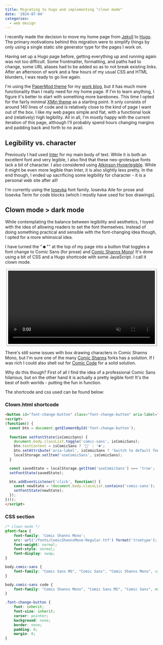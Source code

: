```yaml
---
title: Migrating to hugo and implementing "clown mode"
date: '2024-07-04'
categories: 
  - web design
---
```


I recently made the decision to move my home page from [Jekyll](https://jekyllrb.com/) to [Hugo](https://gohugo.io/). 
The primary motivations behind this migration were to simplify things by only using a single static site generator type for the pages I work on. 

Having set up a Hugo page before, getting everything up and running again was not too difficult. 
Some frontmatter, formatting, and paths had to change, some URL aliases had to be added so as to not break existing links. 
After an afternoon of work and a few hours of my usual CSS and HTML blunders, I was ready to go live again.

I'm using the [PaperMod theme](https://github.com/adityatelange/hugo-PaperMod) for my [work blog](https://digitalpreservation-blog.nb.no/), but it has much more functionality than I really need for my home page. 
If I'm to learn anything, I figure it's better to start with something more barebones. 
This time I opted for the fairly minimal [XMin theme](https://github.com/yihui/hugo-xmin) as a starting point. 
It only consists of around 140 lines of code and is relatively close to the kind of page I want out of the box. 
I like my web pages simple and flat, with a functional look and (relatively) high legibility. 
All in all, I'm mostly happy with the current iteration of this page, although I'll probably spend hours changing margins and padding back and forth to no avail.

## Legibility vs. character
Previously I had used [Inter](https://rsms.me/inter/) for my main body of text. 
While it is both an excellent font and very legible, I also find that these neo-grotesque fonts lack a bit of character. 
I also considered using [Atkinson Hyperlegible](https://brailleinstitute.org/freefont). 
While it might be even more legible than Inter, it is also slightly less pretty.
In the end though, I ended up sacrificing some legibility for character - it is a personal web site after all!

I'm currently using the [Iosevka](https://typeof.net/Iosevka/) font family. 
Iosevka Aile for prose and Iosevka Term for code blocks (which I mostly have used for box drawings). 

## Clown mode > dark mode
While contemplating the balance between legibility and aesthetics, I toyed with the idea of allowing readers to set the font themselves. 
Instead of doing something practical and sensible with the font-changing idea though, I opted for a more whimsical idea.

I have turned the "☻"" at the top of my page into a button that toggles a font change to Comic Sans (for prose) and [Comic Shanns Mono](https://github.com/jesusmgg/comic-shanns-mono)! 
It's done using a bit of CSS and a Hugo shortcode with some JavaScript.
I call it clown mode.

<div style="border: 1px solid #aaa; box-shadow: 2px 2px #ddd; padding: 5px; margin: 4px;">
<video width="100%" autoplay muted loop playsinline;
   <source src="clowndemo.mp4" type="video/mp4">
   <p>Your browser does not support the video format/codec.</p>
</video>
</div>

There's still some issues with box drawing characters in Comic Shanns Mono, but I'm sure one of the many [Comic Shanns](https://github.com/shannpersand/comic-shanns) forks has a solution. 
If I was rich I could also shell out for [Comic Code](https://tosche.net/fonts/comic-code) for a solid solution.

Why do this though? 
First of all I find the idea of a professional Comic Sans hilarious, but on the other hand it is actually a pretty legible font!
It's the best of both worlds - putting the fun in function.

The shortcode and css used can be found below:

### Clown.html shortcode
```html
<button id="font-change-button" class="font-change-button" aria-label="Toggle font style">☻</button>
<script>
(function() {
  const btn = document.getElementById('font-change-button');
  
  function setFontState(isComicSans) {
    document.body.classList.toggle('comic-sans', isComicSans);
    btn.textContent = isComicSans ? '🤡' : '☻';
    btn.setAttribute('aria-label', isComicSans ? 'Switch to default font' : 'Switch to Comic Sans');
    localStorage.setItem('useComicSans', isComicSans);
  }

  const savedState = localStorage.getItem('useComicSans') === 'true';
  setFontState(savedState);

  btn.addEventListener('click', function() {
    const newState = !document.body.classList.contains('comic-sans');
    setFontState(newState);
  });
})();
</script>
```

### CSS section
```css
/* clown mode */
@font-face {
    font-family: 'Comic Shanns Mono';
    src: url('/fonts/ComicShannsMono-Regular.ttf') format('truetype');
    font-weight: normal;
    font-style: normal;
    font-display: swap;
}

body.comic-sans { 
    font-family: "Comic Sans MS", "Comic Sans", "Comic Shanns Mono", sans-serif;
}

body.comic-sans code { 
    font-family: "Comic Shanns Mono", "Comic Sans MS", "Comic Sans", monospace; 
}

.font-change-button {
    font: inherit;
    font-size: inherit;
    cursor: pointer;
    background: none;
    border: none;
    padding: 0;
    margin: 0;
}
```

